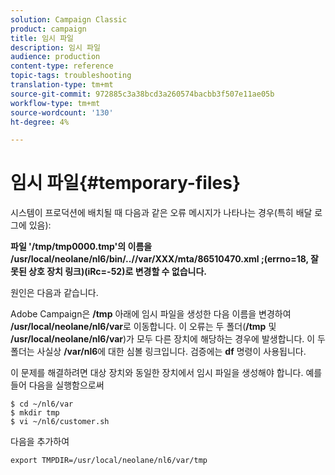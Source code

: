 ```yaml
---
solution: Campaign Classic
product: campaign
title: 임시 파일
description: 임시 파일
audience: production
content-type: reference
topic-tags: troubleshooting
translation-type: tm+mt
source-git-commit: 972885c3a38bcd3a260574bacbb3f507e11ae05b
workflow-type: tm+mt
source-wordcount: '130'
ht-degree: 4%

---
```



# 임시 파일{#temporary-files}

시스템이 프로덕션에 배치될 때 다음과 같은 오류 메시지가 나타나는 경우(특히 배달 로그에 있음):

**파일 &#39;/tmp/tmp0000.tmp&#39;의 이름을 /usr/local/neolane/nl6/bin/..//var/XXX/mta/86510470.xml ;(errno=18, 잘못된 상호 장치 링크)(iRc=-52)로 변경할 수 없습니다.**

원인은 다음과 같습니다.

Adobe Campaign은 **/tmp** 아래에 임시 파일을 생성한 다음 이름을 변경하여 **/usr/local/neolane/nl6/var**&#x200B;로 이동합니다. 이 오류는 두 폴더(**/tmp** 및 **/usr/local/neolane/nl6/var**)가 모두 다른 장치에 해당하는 경우에 발생합니다. 이 두 폴더는 사실상 **/var/nl6**&#x200B;에 대한 심볼 링크입니다. 검증에는 **df** 명령이 사용됩니다.

이 문제를 해결하려면 대상 장치와 동일한 장치에서 임시 파일을 생성해야 합니다. 예를 들어 다음을 실행함으로써

```
$ cd ~/nl6/var
$ mkdir tmp
$ vi ~/nl6/customer.sh
```

다음을 추가하여

```
export TMPDIR=/usr/local/neolane/nl6/var/tmp 
```

